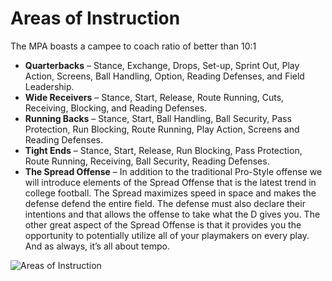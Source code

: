 Areas of Instruction
====================

The MPA boasts a campee to coach ratio of better than 10:1

-   **Quarterbacks** – Stance, Exchange, Drops, Set-up, Sprint Out, Play
    Action, Screens, Ball Handling, Option, Reading Defenses, and Field
    Leadership.
-   **Wide Receivers** – Stance, Start, Release, Route Running, Cuts,
    Receiving, Blocking, and Reading Defenses.
-   **Running Backs** – Stance, Start, Ball Handling, Ball Security,
    Pass Protection, Run Blocking, Route Running, Play Action, Screens
    and Reading Defenses.
-   **Tight Ends** – Stance, Start, Release, Run Blocking, Pass
    Protection, Route Running, Receiving, Ball Security, Reading
    Defenses.
-   **The Spread Offense** – In addition to the traditional Pro-Style
    offense we will introduce elements of the Spread Offense that is the
    latest trend in college football. The Spread maximizes speed in
    space and makes the defense defend the entire field. The defense
    must also declare their intentions and that allows the offense to
    take what the D gives you. The other great aspect of the Spread
    Offense is that it provides you the opportunity to potentially
    utilize all of your playmakers on every play. And as always, it’s
    all about tempo.

![Areas of Instruction](/media/4e80e137b5741-areas_of_instruction.jpg)
